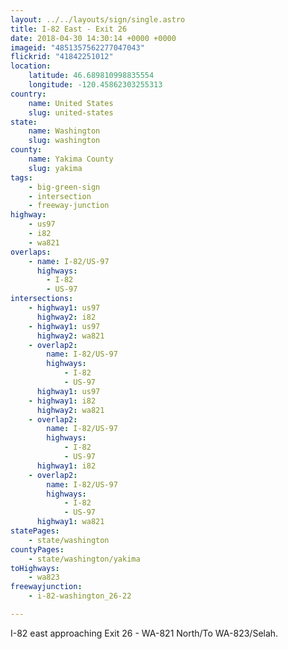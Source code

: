 ```yaml
---
layout: ../../layouts/sign/single.astro
title: I-82 East - Exit 26
date: 2018-04-30 14:30:14 +0000 +0000
imageid: "4851357562277047043"
flickrid: "41842251012"
location:
    latitude: 46.689810998835554
    longitude: -120.45862303255313
country:
    name: United States
    slug: united-states
state:
    name: Washington
    slug: washington
county:
    name: Yakima County
    slug: yakima
tags:
    - big-green-sign
    - intersection
    - freeway-junction
highway:
    - us97
    - i82
    - wa821
overlaps:
    - name: I-82/US-97
      highways:
        - I-82
        - US-97
intersections:
    - highway1: us97
      highway2: i82
    - highway1: us97
      highway2: wa821
    - overlap2:
        name: I-82/US-97
        highways:
            - I-82
            - US-97
      highway1: us97
    - highway1: i82
      highway2: wa821
    - overlap2:
        name: I-82/US-97
        highways:
            - I-82
            - US-97
      highway1: i82
    - overlap2:
        name: I-82/US-97
        highways:
            - I-82
            - US-97
      highway1: wa821
statePages:
    - state/washington
countyPages:
    - state/washington/yakima
toHighways:
    - wa823
freewayjunction:
    - i-82-washington_26-22

---
```

I-82 east approaching Exit 26 - WA-821 North/To WA-823/Selah.
